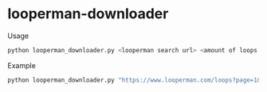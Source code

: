 # looperman-downloader

Usage

```bash
python looperman_downloader.py <looperman search url> <amount of loops to download>
```

Example

```bash
python looperman_downloader.py "https://www.looperman.com/loops?page=1&cid=33&gid=54&mkey=am&order=date&dir=d" 100
```

